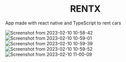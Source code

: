 <h1 align="center"> RENTX </h1>

App made with react native and TypeScript to rent cars

![Screenshot from 2023-02-10 10-58-42](https://user-images.githubusercontent.com/75041514/218109894-59253256-f27c-4851-9962-4554f9e05a45.png)
![Screenshot from 2023-02-10 10-59-01](https://user-images.githubusercontent.com/75041514/218109976-0755bec2-06fb-4101-8fe1-50cff4e04151.png)
![Screenshot from 2023-02-10 10-59-39](https://user-images.githubusercontent.com/75041514/218110109-bbf5fef5-14af-4e4e-b72c-408ab3512cfa.png)
![Screenshot from 2023-02-10 10-59-52](https://user-images.githubusercontent.com/75041514/218110145-2edfa407-1e03-4fdc-a45a-f8beaaf5e435.png)
![Screenshot from 2023-02-10 11-00-09](https://user-images.githubusercontent.com/75041514/218110218-3eefd59c-0ed3-4776-a012-d3254db90f2b.png)
